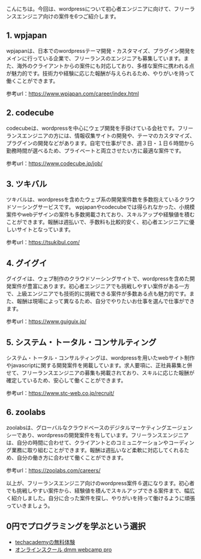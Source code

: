<!--
title: 【比較】フリーランスエンジニア向けwordpress案件まとめ６選
tags: フリーランスエンジニア,wordpress,案件,まとめ
id: 
private: false
-->

こんにちは。今回は、wordpressについて初心者エンジニアに向けて、フリーランスエンジニア向けの案件を6つご紹介します。

## 1. wpjapan

wpjapanは、日本でのwordpressテーマ開発・カスタマイズ、プラグイン開発をメインに行っている企業で、フリーランスのエンジニアも募集しています。また、海外のクライアントからの案件にも対応しており、多様な案件に携われる点が魅力的です。技術力や経験に応じた報酬が与えられるため、やりがいを持って働くことができます。

参考url：https://www.wpjapan.com/career/index.html

## 2. codecube

codecubeは、wordpressを中心にウェブ開発を手掛けている会社です。フリーランスエンジニアの方には、情報収集サイトの開発や、テーマのカスタマイズ、プラグインの開発などがあります。自宅で仕事ができ、週３日・１日６時間から勤務時間が選べるため、プライベートと両立させたい方に最適な案件です。

参考url：https://www.codecube.jp/job/

## 3. ツキバル

ツキバルは、wordpressを含めたウェブ系の開発案件数を多数抱えているクラウドソーシングサービスです。 wpjapanやcodecubeでは得られなかった、小規模案件やwebデザインの案件も多数掲載されており、スキルアップや経験値を積むことができます。報酬は週払いで、手数料も比較的安く、初心者エンジニアに優しいサイトとなっています。

参考url：https://tsukibul.com/

## 4. グイグイ

グイグイは、ウェブ制作のクラウドソーシングサイトで、wordpressを含めた開発案件が豊富にあります。初心者エンジニアでも挑戦しやすい案件がある一方で、上級エンジニアでも技術的に挑戦できる案件が多数ある点も魅力的です。また、報酬は現場によって異なるため、自分でやりたいお仕事を選んで仕事ができます。

参考url：https://www.guiguix.jp/

## 5. システム・トータル・コンサルティング

システム・トータル・コンサルティングは、wordpressを用いたwebサイト制作やjavascriptに関する開発案件を掲載しています。求人要項に、正社員募集と併せて、フリーランスエンジニアの募集も掲載されており、スキルに応じた報酬が確定しているため、安心して働くことができます。

参考url：https://www.stc-web.co.jp/recruit/

## 6. zoolabs

zoolabsは、グローバルなクラウドベースのデジタルマーケティングエージェンシーであり、wordpressの開発案件を有しています。フリーランスエンジニアは、自分の時間に合わせて、クライアントとのコミュニケーションやコーディング業務に取り組むことができます。報酬は週払いなど柔軟に対応してくれるため、自分の働き方に合わせて働くことができます。

参考url：https://zoolabs.com/careers/

以上が、フリーランスエンジニア向けのwordpress案件６選になります。初心者でも挑戦しやすい案件から、経験値を積んでスキルアップできる案件まで、幅広く紹介しました。自分に合った案件を探し、やりがいを持って働けるように頑張っていきましょう。

## 0円でプログラミングを学ぶという選択
- [techacademyの無料体験](//af.moshimo.com/af/c/click?a_id=2612475&amp;p_id=1555&amp;pc_id=2816&amp;pl_id=22706&amp;url=https%3a%2f%2ftechacademy.jp%2fhtmlcss-trial%3futm_source%3dmoshimo%26utm_medium%3daffiliate%26utm_campaign%3dtextad)
- [オンラインスクール dmm webcamp pro](//af.moshimo.com/af/c/click?a_id=2612482&amp;p_id=1363&amp;pc_id=2297&amp;pl_id=39999&amp;guid=on)

